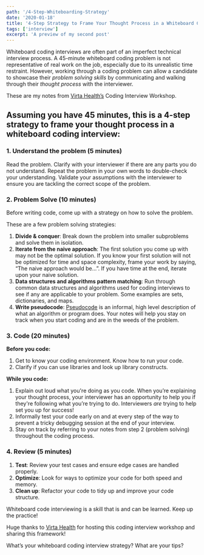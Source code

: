 ```yaml
---
path: '/4-Step-Whiteboarding-Strategy'
date: '2020-01-18'
title: '4-Step Strategy to Frame Your Thought Process in a Whiteboard Coding Interview'
tags: ['interview']
excerpt: 'A preview of my second post'
---
```


Whiteboard coding interviews are often part of an imperfect technical interview process. A 45-minute whiteboard coding problem is not representative of real work on the job, especially due to its unrealistic time restraint. However, working through a coding problem can allow a candidate to showcase their _problem solving skills_ by communicating and walking through their _thought process_ with the interviewer.

These are my notes from [Virta Health’s](https://www.virtahealth.com/) Coding Interview Workshop.

## Assuming you have 45 minutes, this is a 4-step strategy to frame your thought process in a whiteboard coding interview:

### 1. Understand the problem (5 minutes)

Read the problem. Clarify with your interviewer if there are any parts you do not understand. Repeat the problem in your own words to double-check your understanding. Validate your assumptions with the interviewer to ensure you are tackling the correct scope of the problem.

### 2. Problem Solve (10 minutes)

Before writing code, come up with a strategy on how to solve the problem.

These are a few problem solving strategies:

1. **Divide & conquer**: Break down the problem into smaller subproblems and solve them in isolation.
2. **Iterate from the naive approach**: The first solution you come up with may not be the optimal solution. If you know your first solution will not be optimized for time and space complexity, frame your work by saying, “The naive approach would be…”. If you have time at the end, iterate upon your naive solution.
3. **Data structures and algorithms pattern matching**: Run through common data structures and algorithms used for coding interviews to see if any are applicable to your problem. Some examples are sets, dictionaries, and maps.
4. **Write pseudocode**: [Pseudocode](https://en.wikipedia.org/wiki/Pseudocode) is an informal, high level description of what an algorithm or program does. Your notes will help you stay on track when you start coding and are in the weeds of the problem.

### 3. Code (20 minutes)

**Before you code:**

1. Get to know your coding environment. Know how to run your code.
2. Clarify if you can use libraries and look up library constructs.

**While you code:**

1. Explain out loud what you're doing as you code. When you’re explaining your thought process, your interviewer has an opportunity to help you if they're following what you’re trying to do. Interviewers _are_ trying to help set you up for success!
2. Informally test your code early on and at every step of the way to prevent a tricky debugging session at the end of your interview.
3. Stay on track by referring to your notes from step 2 (problem solving) throughout the coding process.

### 4. Review (5 minutes)

1. **Test**: Review your test cases and ensure edge cases are handled properly.
2. **Optimize**: Look for ways to optimize your code for both speed and memory.
3. **Clean up**: Refactor your code to tidy up and improve your code structure.

Whiteboard code interviewing is a skill that is and can be learned. Keep up the practice!

Huge thanks to [Virta Health](https://www.virtahealth.com/) for hosting this coding interview workshop and sharing this framework!

What’s your whiteboard coding interview strategy? What are your tips?
